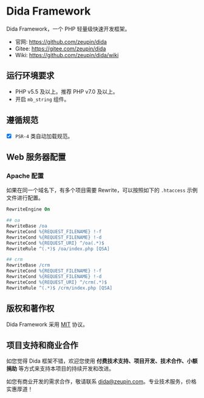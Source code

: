 # Dida Framework

Dida Framework，一个 PHP 轻量级快速开发框架。

- 官网: <https://github.com/zeupin/dida>
- Gitee: <https://gitee.com/zeupin/dida>
- Wiki: <https://github.com/zeupin/dida/wiki>

## 运行环境要求

- PHP v5.5 及以上。推荐 PHP v7.0 及以上。
- 开启 `mb_string` 组件。

## 遵循规范

- [x] `PSR-4` 类自动加载规范。

## Web 服务器配置

### Apache 配置

如果在同一个域名下，有多个项目需要 Rewrite，可以按照如下的 `.htaccess` 示例文件进行配置。

```apache
RewriteEngine On

## oa
RewriteBase /oa
RewriteCond %{REQUEST_FILENAME} !-f
RewriteCond %{REQUEST_FILENAME} !-d
RewriteCond %{REQUEST_URI} ^/oa(.*)$
RewriteRule ^(.*)$ /oa/index.php [QSA]

## crm
RewriteBase /crm
RewriteCond %{REQUEST_FILENAME} !-f
RewriteCond %{REQUEST_FILENAME} !-d
RewriteCond %{REQUEST_URI} ^/crm(.*)$
RewriteRule ^(.*)$ /crm/index.php [QSA]
```

## 版权和著作权

Dida Framework 采用 [MIT](./LICENSE) 协议。

## 项目支持和商业合作

如您觉得 Dida 框架不错，欢迎您使用 **付费技术支持、项目开发、技术合作、小额捐助** 等方式来支持本项目的持续开发和改进。

如您有商业开发的需求合作，敬请联系 <dida@zeupin.com>。专业技术服务，价格实惠厚道！
